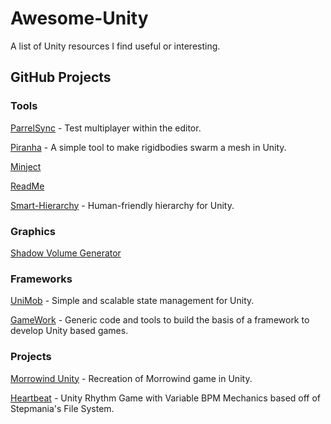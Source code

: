 # Awesome-Unity
A list of Unity resources I find useful or interesting.

## GitHub Projects
### Tools
[ParrelSync](https://github.com/VeriorPies/ParrelSync) - Test multiplayer within the editor.

[Piranha](https://github.com/keenanwoodall/Piranha) - A simple tool to make rigidbodies swarm a mesh in Unity.

[Minject](https://github.com/ninito-ph/MinJect)

[ReadMe](https://github.com/JohnAlbin/UnityReadme)

[Smart-Hierarchy](https://github.com/neon-age/Smart-Hierarchy) - Human-friendly hierarchy for Unity.

### Graphics
[Shadow Volume Generator](https://github.com/rhedgeco/UnityShadowVolumeGenerator)

### Frameworks
[UniMob](https://github.com/codewriter-packages/UniMob) - Simple and scalable state management for Unity.

[GameWork](https://github.com/FronkonGames/GameWork-Foundation) - Generic code and tools to build the basis of a framework to develop Unity based games.

### Projects
[Morrowind Unity](https://github.com/arycama/MorrowindUnity) - Recreation of Morrowind game in Unity.

[Heartbeat](https://github.com/PhantomBadger/Heartbeat) - Unity Rhythm Game with Variable BPM Mechanics based off of Stepmania's File System.
